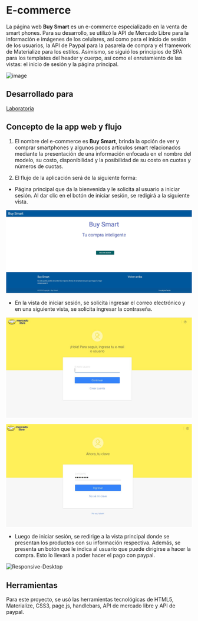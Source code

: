 # E-commerce
La página web **Buy Smart** es un e-commerce especializado en la venta de smart phones. Para su desarrollo, se utilizó la API de Mercado Libre para la información e imágenes de los celulares, así como para el inicio de sesión de los usuarios, la API de Paypal para la pasarela de compra y el framework de Materialize para los estilos. Asimismo, se siguió los principios de SPA para los templates del header y cuerpo, así como el enrutamiento de las vistas: el inicio de sesión y la página principal.

![image](https://user-images.githubusercontent.com/32282183/38532789-05a81d28-3c3c-11e8-81f4-c602c9a868d0.png)

## Desarrollado para 
[Laboratoria](http://laboratoria.la)

## Concepto de la app web y flujo

1. El nombre del e-commerce es **Buy Smart**, brinda la opción de ver y comprar smartphones y algunos pocos artículos smart relacionados mediante la presentación de una información enfocada en el nombre del modelo, su costo, disponibilidad y la posibilidad de su costo en cuotas y números de cuotas. 

2. El flujo de la aplicación será de la siguiente forma:

* Página principal que da la bienvenida y le solicita al usuario a iniciar sesión. Al dar clic en el botón de iniciar sesión, se redigirá a la siguiente vista.

![Responsive-Desktop](public/assets/docs/index.JPG)

* En la vista de iniciar sesión, se solicita ingresar el correo electrónico y en una siguiente vista, se solicita ingresar la contraseña.

![Responsive-Desktop](public/assets/docs/login.JPG)

![Responsive-Desktop](public/assets/docs/login-password.JPG)

* Luego de iniciar sesión, se redirige a la vista principal donde se presentan los productos con su información respectiva. Además, se presenta un botón que le indica al usuario que puede dirigirse a hacer la compra. Esto lo llevará a poder hacer el pago con paypal.

![Responsive-Desktop](public/assets/docs/home-flow.gif)

## Herramientas

Para este proyecto, se usó las herramientas tecnológicas de HTML5, Materialize, CSS3, page.js, handlebars, API de mercado libre y API de paypal.